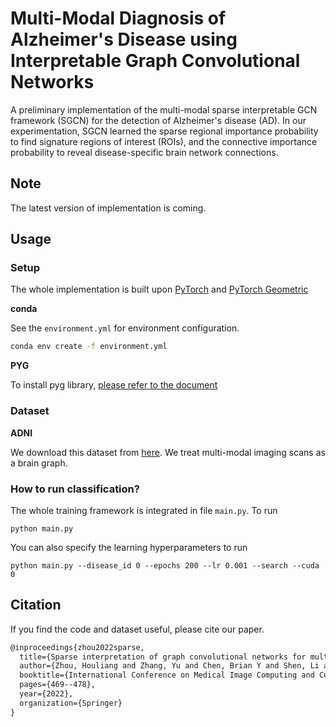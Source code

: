 # Multi-Modal Diagnosis of Alzheimer's Disease using Interpretable Graph Convolutional Networks
 A preliminary implementation of the multi-modal sparse interpretable GCN framework (SGCN) for the detection of Alzheimer's disease (AD). In our experimentation, SGCN learned the sparse regional importance probability to find signature regions of interest (ROIs), and the connective importance probability to reveal disease-specific brain network connections.

## Note
The latest version of implementation is coming.

## Usage
### Setup
The whole implementation is built upon [PyTorch](https://pytorch.org) and [PyTorch Geometric](https://pytorch-geometric.readthedocs.io/en/latest/)

**conda**

See the `environment.yml` for environment configuration. 
```bash
conda env create -f environment.yml
```
**PYG**

To install pyg library, [please refer to the document](https://pytorch-geometric.readthedocs.io/en/latest/notes/installation.html)

### Dataset 
**ADNI**

We download this dataset from [here](https://adni.loni.usc.edu/data-samples/access-data/).
We treat multi-modal imaging scans as a brain graph.

### How to run classification?
The whole training framework is integrated in file `main.py`. To run
```
python main.py 
```
You can also specify the learning hyperparameters to run
```
python main.py --disease_id 0 --epochs 200 --lr 0.001 --search --cuda 0
```

## Citation
If you find the code and dataset useful, please cite our paper.
```latex
@inproceedings{zhou2022sparse,
  title={Sparse interpretation of graph convolutional networks for multi-modal diagnosis of alzheimer’s disease},
  author={Zhou, Houliang and Zhang, Yu and Chen, Brian Y and Shen, Li and He, Lifang},
  booktitle={International Conference on Medical Image Computing and Computer-Assisted Intervention},
  pages={469--478},
  year={2022},
  organization={Springer}
}
```
